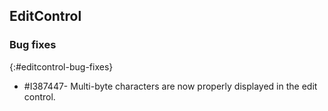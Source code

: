 ## EditControl

### Bug fixes
{:#editcontrol-bug-fixes}

* \#I387447- Multi-byte characters are now properly displayed in the edit control.